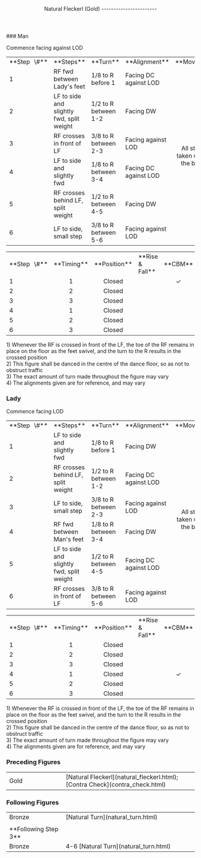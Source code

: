 <header>Natural Fleckerl (Gold)
-----------------------

 </header>### Man

Commence facing against LOD

 <table class="style1"> <tbody><tr> <td style="width:10%">**Step<span style="color:white">\_</span>\#**</td> <td style="width:38%">**Steps**</td> <td style="width:20%">**Turn**</td> <td style="width:16%;text-align:center">**Alignment**</td> <td style="width:16%;text-align:center">**Moving**</td> </tr> <tr> <td>1</td> <td>RF fwd between Lady's feet</td> <td>1/8 to R before 1</td> <td>Facing DC against LOD</td> <td rowspan="6" style="text-align:center">All steps taken under the body</td> </tr> <tr> <td>2</td> <td>LF to side and slightly fwd, split weight</td> <td>1/2 to R between 1-2</td> <td>Facing DW</td> </tr> <tr> <td>3</td> <td>RF crosses in front of LF</td> <td>3/8 to R between 2-3</td> <td>Facing against LOD</td> </tr> <tr> <td>4</td> <td>LF to side and slightly fwd</td> <td>1/8 to R between 3-4</td> <td>Facing DC against LOD</td> </tr> <tr> <td>5</td> <td>RF crosses behind LF, split weight</td> <td>1/2 to R between 4-5</td> <td>Facing DW</td> </tr> <tr> <td>6</td> <td>LF to side, small step</td> <td>3/8 to R between 5-6</td> <td>Facing against LOD</td> </tr> </tbody></table>

 <table class="style1"> <tbody><tr> <td style="width:10%">**Step<span style="color:white">\_</span>\#**</td> <td style="width:10%;text-align:center">**Timing**</td> <td style="width:10%;text-align:center">**Position**</td> <td style="width:40%">**Rise &amp; Fall**</td> <td style="width:10%;text-align:center">**CBM**</td> <td style="width:10%;text-align:center">**Sway**</td> <td style="width:10%;text-align:right">**Footwork**</td> </tr> <tr> <td>1</td> <td style="text-align:center">1</td> <td style="text-align:center">Closed</td> <td> </td> <td style="text-align:center">✓</td> <td style="text-align:center"></td> <td style="text-align:right">HB</td> </tr> <tr> <td>2</td> <td style="text-align:center">2</td> <td style="text-align:center">Closed</td> <td> </td> <td style="text-align:center"> </td> <td style="text-align:center"></td> <td style="text-align:right">B</td> </tr> <tr> <td>3</td> <td style="text-align:center">3</td> <td style="text-align:center">Closed</td> <td> </td> <td style="text-align:center"> </td> <td style="text-align:center"></td> <td style="text-align:right">BH</td> </tr> <tr> <td>4</td> <td style="text-align:center">1</td> <td style="text-align:center">Closed</td> <td> </td> <td style="text-align:center"> </td> <td style="text-align:center"></td> <td style="text-align:right">HB</td> </tr> <tr> <td>5</td> <td style="text-align:center">2</td> <td style="text-align:center">Closed</td> <td> </td> <td style="text-align:center"> </td> <td style="text-align:center"></td> <td style="text-align:right">B</td> </tr> <tr> <td>6</td> <td style="text-align:center">3</td> <td style="text-align:center">Closed</td> <td> </td> <td style="text-align:center"> </td> <td style="text-align:center"></td> <td style="text-align:right">BH</td> </tr> </tbody></table>

1\) Whenever the RF is crossed in front of the LF, the toe of the RF remains in place on the floor as the feet swivel, and the turn to the R results in the crossed position  
 2) This figure shall be danced in the centre of the dance floor, so as not to obstruct traffic  
 3) The exact amount of turn made throughout the figure may vary  
 4) The alignments given are for reference, and may vary

### Lady

Commence facing LOD

 <table class="style1"> <tbody><tr> <td style="width:10%">**Step<span style="color:white">\_</span>\#**</td> <td style="width:38%">**Steps**</td> <td style="width:20%">**Turn**</td> <td style="width:16%;text-align:center">**Alignment**</td> <td style="width:16%;text-align:center">**Moving**</td> </tr> <tr> <td>1</td> <td>LF to side and slightly fwd</td> <td>1/8 to R before 1</td> <td>Facing DW</td> <td rowspan="6" style="text-align:center">All steps taken under the body</td> </tr> <tr> <td>2</td> <td>RF crosses behind LF, split weight</td> <td>1/2 to R between 1-2</td> <td>Facing DC against LOD</td> </tr> <tr> <td>3</td> <td>LF to side, small step</td> <td>3/8 to R between 2-3</td> <td>Facing against LOD</td> </tr> <tr> <td>4</td> <td>RF fwd between Man's feet</td> <td>1/8 to R between 3-4</td> <td>Facing DW</td> </tr> <tr> <td>5</td> <td>LF to side and slightly fwd, split weight</td> <td>1/2 to R between 4-5</td> <td>Facing DC against LOD</td> </tr> <tr> <td>6</td> <td>RF crosses in front of LF</td> <td>3/8 to R between 5-6</td> <td>Facing against LOD</td> </tr> </tbody></table>

 <table class="style1"> <tbody><tr> <td style="width:10%">**Step<span style="color:white">\_</span>\#**</td> <td style="width:10%;text-align:center">**Timing**</td> <td style="width:10%;text-align:center">**Position**</td> <td style="width:40%">**Rise &amp; Fall**</td> <td style="width:10%;text-align:center">**CBM**</td> <td style="width:10%;text-align:center">**Sway**</td> <td style="width:10%;text-align:right">**Footwork**</td> </tr> <tr> <td>1</td> <td style="text-align:center">1</td> <td style="text-align:center">Closed</td> <td> </td> <td style="text-align:center"> </td> <td style="text-align:center"></td> <td style="text-align:right">HB</td> </tr> <tr> <td>2</td> <td style="text-align:center">2</td> <td style="text-align:center">Closed</td> <td> </td> <td style="text-align:center"> </td> <td style="text-align:center"></td> <td style="text-align:right">B</td> </tr> <tr> <td>3</td> <td style="text-align:center">3</td> <td style="text-align:center">Closed</td> <td> </td> <td style="text-align:center"> </td> <td style="text-align:center"></td> <td style="text-align:right">BH</td> </tr> <tr> <td>4</td> <td style="text-align:center">1</td> <td style="text-align:center">Closed</td> <td> </td> <td style="text-align:center">✓</td> <td style="text-align:center"></td> <td style="text-align:right">HB</td> </tr> <tr> <td>5</td> <td style="text-align:center">2</td> <td style="text-align:center">Closed</td> <td> </td> <td style="text-align:center"> </td> <td style="text-align:center"></td> <td style="text-align:right">B</td> </tr> <tr> <td>6</td> <td style="text-align:center">3</td> <td style="text-align:center">Closed</td> <td> </td> <td style="text-align:center"> </td> <td style="text-align:center"></td> <td style="text-align:right">BH</td> </tr> </tbody></table>

1\) Whenever the RF is crossed in front of the LF, the toe of the RF remains in place on the floor as the feet swivel, and the turn to the R results in the crossed position  
 2) This figure shall be danced in the centre of the dance floor, so as not to obstruct traffic  
 3) The exact amount of turn made throughout the figure may vary  
 4) The alignments given are for reference, and may vary

### Preceding Figures

 <table> <tbody><tr> <td style="width:30%">Gold</td> <td> [Natural Fleckerl](natural_fleckerl.html); [Contra Check](contra_check.html) </td> </tr> </tbody></table>

### Following Figures

 <table> <tbody><tr> <td style="width:30%">Bronze</td> <td> [Natural Turn](natural_turn.html) </td> </tr> <tr> <td> </td> <td> </td> </tr> <tr> <td>**Following Step 3**</td> <td> </td> </tr> <tr> <td>Bronze</td> <td> 4-6 [Natural Turn](natural_turn.html) </td> </tr> </tbody></table>